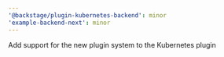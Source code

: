 ```yaml
---
'@backstage/plugin-kubernetes-backend': minor
'example-backend-next': minor
---
```


Add support for the new plugin system to the Kubernetes plugin
